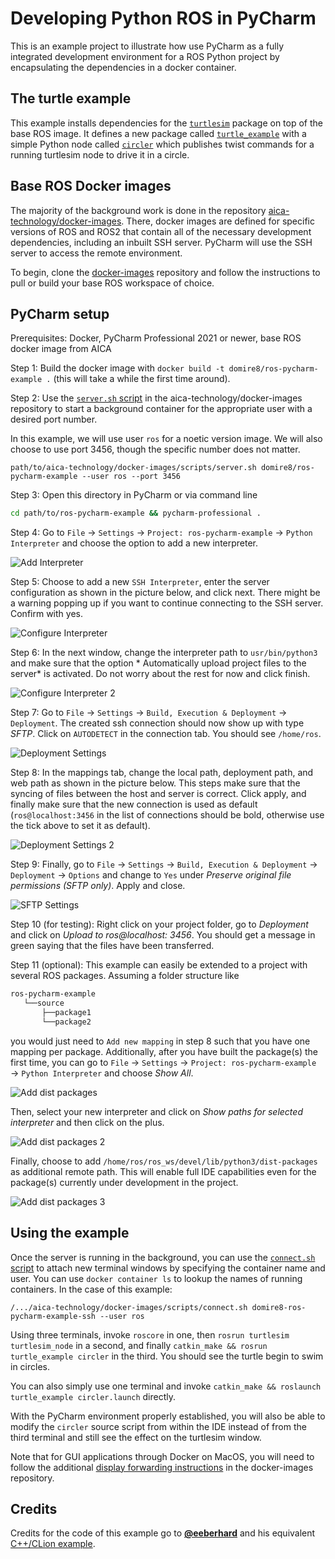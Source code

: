# Developing Python ROS in PyCharm

This is an example project to illustrate how use PyCharm as a fully integrated development environment for a ROS Python
project by encapsulating the dependencies in a docker container.

## The turtle example

This example installs dependencies for the [`turtlesim`](http://wiki.ros.org/turtlesim) package on top of the base ROS
image. It defines a new package called [`turtle_example`](./turtle_example) with a simple Python node
called [`circler`](./turtle_example/scripts/circler)
which publishes twist commands for a running turtlesim node to drive it in a circle.

## Base ROS Docker images

The majority of the background work is done in the
repository [aica-technology/docker-images](https://github.com/aica-technology/docker-images). There, docker images are
defined for specific versions of ROS and ROS2 that contain all of the necessary development dependencies, including an
inbuilt SSH server. PyCharm will use the SSH server to access the remote environment.

To begin, clone the [docker-images](https://github.com/aica-technology/docker-images) repository and follow the
instructions to pull or build your base ROS workspace of choice.

## PyCharm setup

Prerequisites: Docker, PyCharm Professional 2021 or newer, base ROS docker image from AICA

Step 1: Build the docker image with `docker build -t domire8/ros-pycharm-example .` (this will take a while the first
time around).

Step 2: Use the [`server.sh` script](https://github.com/aica-technology/docker-images/blob/master/scripts/server.sh) in
the aica-technology/docker-images repository to start a background container for the appropriate user with a desired
port number.

In this example, we will use user `ros` for a noetic version image. We will also choose to use port 3456, though the
specific number does not matter.

```shell script
path/to/aica-technology/docker-images/scripts/server.sh domire8/ros-pycharm-example --user ros --port 3456
```

Step 3: Open this directory in PyCharm or via command line

```bash
cd path/to/ros-pycharm-example && pycharm-professional .
```

Step 4: Go to `File` &rarr; `Settings` &rarr; `Project: ros-pycharm-example` &rarr; `Python Interpreter` and choose the
option to add a new interpreter.

![Add Interpreter](img/add_interpreter.png)

Step 5: Choose to add a new `SSH Interpreter`, enter the server configuration as shown in the picture below, and click
next. There might be a warning popping up if you want to continue connecting to the SSH server. Confirm with yes.

![Configure Interpreter](img/configure_interpreter.png)

Step 6: In the next window, change the interpreter path to `usr/bin/python3` and make sure that the option *
Automatically upload project files to the server* is activated. Do not worry about the rest for now and click finish.

![Configure Interpreter 2](img/configure_interpreter_2.png)

Step 7: Go to `File` &rarr; `Settings` &rarr; `Build, Execution & Deployment` &rarr; `Deployment`. The created ssh
connection should now show up with type *SFTP*. Click on `AUTODETECT` in the connection tab. You should see `/home/ros`.

![Deployment Settings](img/deployment_settings.png)

Step 8: In the mappings tab, change the local path, deployment path, and web path as shown in the picture below. This
steps make sure that the syncing of files between the host and server is correct. Click apply, and finally make sure
that the new connection is used as default (`ros@localhost:3456` in the list of connections should be bold, otherwise
use the tick above to set it as default).

![Deployment Settings 2](img/deployment_settings_2.png)

Step 9: Finally, go to `File` &rarr; `Settings` &rarr; `Build, Execution & Deployment` &rarr; `Deployment`
&rarr; `Options` and change to `Yes` under *Preserve original file permissions (SFTP only)*. Apply and close.

![SFTP Settings](img/sftp_settings.png)

Step 10 (for testing): Right click on your project folder, go to *Deployment* and click on *Upload to ros@localhost:
3456*. You should get a message in green saying that the files have been transferred.

Step 11 (optional): This example can easily be extended to a project with several ROS packages. Assuming a folder
structure like

```bash
ros-pycharm-example
   └──source
       ├──package1
       └──package2
```

you would just need to `Add new mapping` in step 8 such that you have one mapping per package. Additionally, after you
have built the package(s) the first time, you can go to `File` &rarr; `Settings` &rarr; `Project: ros-pycharm-example`
&rarr; `Python Interpreter` and choose *Show All*.

![Add dist packages](img/add_dist_packages.png)

Then, select your new interpreter and click on *Show paths for selected interpreter* and then click on the plus.

![Add dist packages 2](img/add_dist_packages_2.png)

Finally, choose to add `/home/ros/ros_ws/devel/lib/python3/dist-packages` as additional remote path. This will enable
full IDE capabilities even for the package(s) currently under development in the project.

![Add dist packages 3](img/add_dist_packages_3.png)

## Using the example

Once the server is running in the background, you can use
the [`connect.sh` script](https://github.com/aica-technology/docker-images/blob/master/scripts/connect.sh)
to attach new terminal windows by specifying the container name and user. You can use `docker container ls` to lookup
the names of running containers. In the case of this example:

```shell script
/.../aica-technology/docker-images/scripts/connect.sh domire8-ros-pycharm-example-ssh --user ros
```

Using three terminals, invoke `roscore` in one, then `rosrun turtlesim turtlesim_node` in a second, and finally
`catkin_make && rosrun turtle_example circler` in the third. You should see the turtle begin to swim in circles.

You can also simply use one terminal and invoke `catkin_make && roslaunch turtle_example circler.launch` directly.

With the PyCharm environment properly established, you will also be able to modify the `circler` source script from
within the IDE instead of from the third terminal and still see the effect on the turtlesim window.

Note that for GUI applications through Docker on MacOS, you will need to follow the additional
[display forwarding instructions](https://github.com/aica-technology/docker-images#notes-on-x11-display-forwarding-for-mac)
in the docker-images repository.

## Credits

Credits for the code of this example go to **[@eeberhard](https://github.com/eeberhard)** and his
equivalent [C++/CLion example](https://github.com/eeberhard/ros-clion-example).
